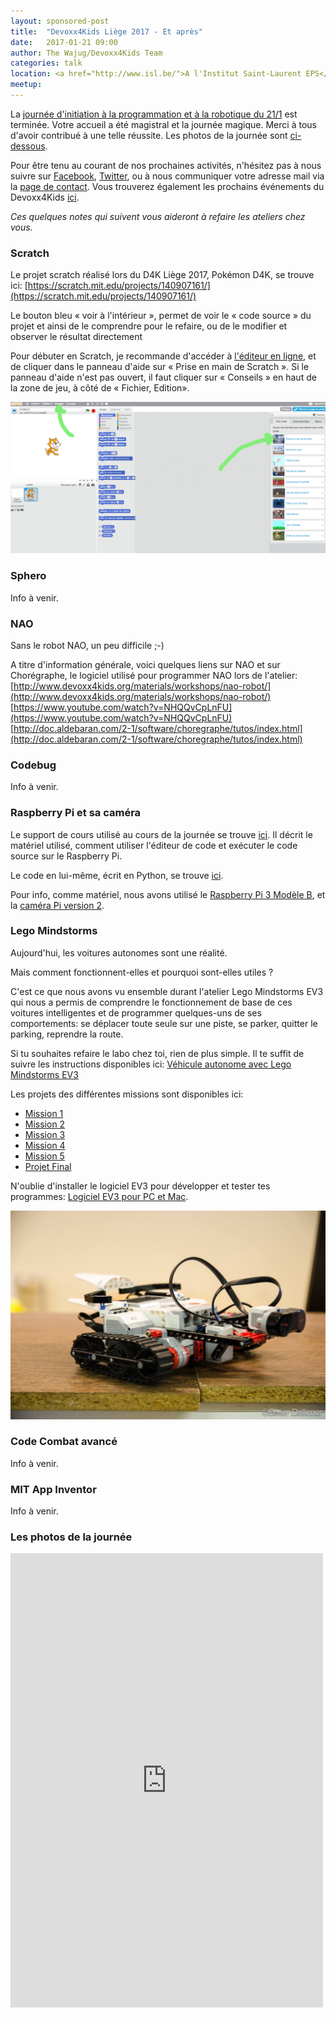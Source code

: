 ```yaml
---
layout: sponsored-post
title:  "Devoxx4Kids Liège 2017 - Et après"
date:   2017-01-21 09:00
author: The Wajug/Devoxx4Kids Team
categories: talk
location: <a href="http://www.isl.be/">A l'Institut Saint-Laurent EPS</a><br/>Rue Saint-Laurent, 33<br/>4000 Liège<br/><br/><a href="http://www.isl.be/contact/">Plan d'accès</a><br/>Possibilités de parking sur la droite en descendant la rue Saint-Laurent, juste après Saint-Laurent.
meetup: 
---
```


La [journée d'initiation à la programmation et à la robotique du 21/1](/talk/2017/d4k) est terminée. 
Votre accueil a été magistral et la journée magique. Merci à tous d'avoir contribué à une telle réussite.
Les photos de la journée sont [ci-dessous](#photos).
 
Pour être tenu au courant de nos prochaines activités, n'hésitez pas à nous suivre sur [Facebook](https://www.facebook.com/wajug.be), [Twitter](https://twitter.com/wajug), ou à nous communiquer votre adresse mail via la [page de contact](/contact). 
Vous trouverez également les prochains événements du Devoxx4Kids [ici](http://www.devoxx4kids.org/events/).

_Ces quelques notes qui suivent vous aideront à refaire les ateliers chez vous._

### Scratch
Le projet scratch réalisé lors du D4K Liège 2017, Pokémon D4K, se trouve ici: [https://scratch.mit.edu/projects/140907161/](https://scratch.mit.edu/projects/140907161/)

Le bouton bleu « voir à l'intérieur », permet de voir le « code source » du projet et ainsi de le comprendre pour le refaire, ou de le modifier et observer le résultat directement

Pour débuter en Scratch, je recommande d'accéder à [l'éditeur en ligne](https://scratch.mit.edu/projects/editor/), et de cliquer dans le panneau d'aide sur « Prise en main de Scratch ». Si le panneau d'aide 
n'est pas ouvert, il faut cliquer sur « Conseils » en haut de la zone de jeu, à côté de « Fichier, Edition».

![scratch](/img/scratch-screenshot.png)

### Sphero 
Info à venir.


### NAO
Sans le robot NAO, un peu difficile ;-)

A titre d'information générale, voici quelques liens sur NAO et sur Chorégraphe, le logiciel utilisé pour programmer NAO lors de l'atelier:
[http://www.devoxx4kids.org/materials/workshops/nao-robot/](http://www.devoxx4kids.org/materials/workshops/nao-robot/)
[https://www.youtube.com/watch?v=NHQQvCpLnFU](https://www.youtube.com/watch?v=NHQQvCpLnFU)
[http://doc.aldebaran.com/2-1/software/choregraphe/tutos/index.html](http://doc.aldebaran.com/2-1/software/choregraphe/tutos/index.html)


### Codebug
Info à venir.

### Raspberry Pi et sa caméra
Le support de cours utilisé au cours de la journée se trouve [ici](https://github.com/devoxx4kids/materials/raw/master/workshops/InternetOfThings/raspberrypi/fr/picamera/Devoxx4Kids_PiCamera_Workshop-FR.pptx).
Il décrit le matériel utilisé, comment utiliser l'éditeur de code et exécuter le code source sur le Raspberry Pi.

Le code en lui-même, écrit en Python, se trouve [ici](https://github.com/devoxx4kids/materials/tree/master/workshops/InternetOfThings/raspberrypi/fr/picamera).

Pour info, comme matériel, nous avons utilisé le [Raspberry Pi 3 Modèle B](https://www.raspberrypi.org/products/raspberry-pi-3-model-b/), et la [caméra Pi version 2](https://www.raspberrypi.org/products/camera-module-v2/).

### Lego Mindstorms
Aujourd'hui, les voitures autonomes sont une réalité. 

Mais comment fonctionnent-elles et pourquoi sont-elles utiles ?

C'est ce que nous avons vu ensemble durant l'atelier Lego Mindstorms EV3 qui nous a permis de comprendre le fonctionnement de base de ces voitures intelligentes et de programmer quelques-uns de ses comportements: se déplacer toute seule sur une piste, se parker, quitter le parking, reprendre la route.

Si tu souhaites refaire le labo chez toi, rien de plus simple.
Il te suffit de suivre les instructions disponibles ici: [Véhicule autonome avec Lego Mindstorms EV3](https://github.com/WAJUG/d4k-wajug-mindstorms/raw/master/liege-21-jan-2017/smart-car-EV3-fr.pdf)

Les projets des différentes missions sont disponibles ici:
* [Mission 1](https://github.com/WAJUG/d4k-wajug-mindstorms/raw/master/liege-21-jan-2017/solutions/mission01.ev3)
* [Mission 2](https://github.com/WAJUG/d4k-wajug-mindstorms/raw/master/liege-21-jan-2017/solutions/mission02.ev3)
* [Mission 3](https://github.com/WAJUG/d4k-wajug-mindstorms/raw/master/liege-21-jan-2017/solutions/mission03.ev3)
* [Mission 4](https://github.com/WAJUG/d4k-wajug-mindstorms/raw/master/liege-21-jan-2017/solutions/mission04.ev3)
* [Mission 5](https://github.com/WAJUG/d4k-wajug-mindstorms/raw/master/liege-21-jan-2017/solutions/mission05.ev3)
* [Projet Final](https://github.com/WAJUG/d4k-wajug-mindstorms/raw/master/liege-21-jan-2017/solutions/smart-car.ev3)
 
N'oublie d'installer le logiciel EV3 pour développer et tester tes programmes: [Logiciel EV3 pour PC et Mac](https://www.lego.com/fr-be/mindstorms/downloads/download-software).

![Lego Mindstorms EV3](/img/lego_mindstorms_screenshot.jpg)

### Code Combat avancé
Info à venir.

### MIT App Inventor
Info à venir.

<a name="photos"></a>

### Les photos de la journée


<iframe src="https://www.facebook.com/plugins/post.php?href=https%3A%2F%2Fwww.facebook.com%2Fwajug.be%2Fposts%2F1284773824923699&width=500" width="500" height="727" style="border:none;overflow:hidden" scrolling="no" frameborder="0" allowTransparency="true"></iframe>